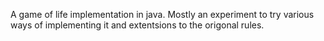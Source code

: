 A game of life implementation in java. Mostly an experiment to try various ways of implementing it and extentsions to the origonal rules.